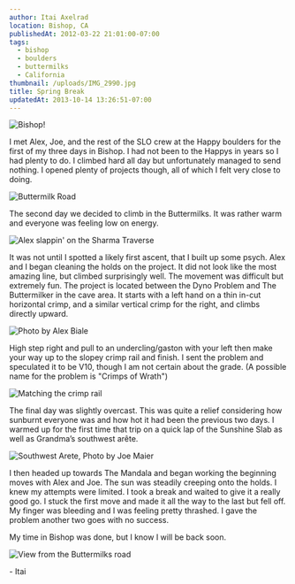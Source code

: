```yaml
---
author: Itai Axelrad
location: Bishop, CA
publishedAt: 2012-03-22 21:01:00-07:00
tags:
  - bishop
  - boulders
  - buttermilks
  - California
thumbnail: /uploads/IMG_2990.jpg
title: Spring Break
updatedAt: 2013-10-14 13:26:51-07:00
---
```


![Bishop!](/uploads/IMG_2990.jpg)

I met Alex, Joe, and the rest of the SLO crew at the Happy boulders for the first of my three days in Bishop. I had not been to the Happys in years so I had plenty to do. I climbed hard all day but unfortunately managed to send nothing. I opened plenty of projects though, all of which I felt very close to doing.

![Buttermilk Road](/uploads/IMG_3065.jpg)

The second day we decided to climb in the Buttermilks. It was rather warm and everyone was feeling low on energy.

![Alex slappin' on the Sharma Traverse](/uploads/IMG_3038.jpg)

It was not until I spotted a likely first ascent, that I built up some psych. Alex and I began cleaning the holds on the project. It did not look like the most amazing line, but climbed surprisingly well. The movement was difficult but extremely fun. The project is located between the Dyno Problem and The Buttermilker in the cave area. It starts with a left hand on a thin in-cut horizontal crimp, and a similar vertical crimp for the right, and climbs directly upward.

![Photo by Alex Biale](/uploads/IMG_3014.jpg)

High step right and pull to an undercling/gaston with your left then make your way up to the slopey crimp rail and finish. I sent the problem and speculated it to be V10, though I am not certain about the grade. (A possible name for the problem is "Crimps of Wrath")

![Matching the crimp rail](/uploads/IMG_3019.jpg)

The final day was slightly overcast. This was quite a relief considering how sunburnt everyone was and how hot it had been the previous two days. I warmed up for the first time that trip on a quick lap of the Sunshine Slab as well as Grandma’s southwest arête.

![Southwest Arete, Photo by Joe Maier](/uploads/IMG_3073.jpg)

I then headed up towards The Mandala and began working the beginning moves with Alex and Joe. The sun was steadily creeping onto the holds. I knew my attempts were limited. I took a break and waited to give it a really good go. I stuck the first move and made it all the way to the last but fell off. My finger was bleeding and I was feeling pretty thrashed. I gave the problem another two goes with no success.

My time in Bishop was done, but I know I will be back soon.

![View from the Buttermilks road](/uploads/IMG_3086.jpg)

\- Itai
